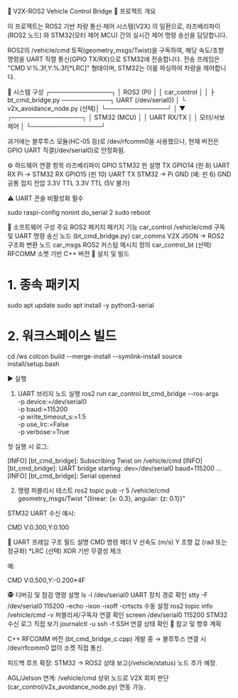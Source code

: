 🚗 V2X-ROS2 Vehicle Control Bridge
📖 프로젝트 개요

이 프로젝트는 ROS2 기반 차량 통신·제어 시스템(V2X) 의 일환으로,
라즈베리파이(ROS2 노드) 와 STM32(모터 제어 MCU) 간의 실시간 제어 명령 송신을 담당합니다.

ROS2의 /vehicle/cmd 토픽(geometry_msgs/Twist)을 구독하여,
해당 속도/조향 명령을 UART 직렬 통신(GPIO TX/RX)으로 STM32에 전송합니다.
전송 프레임은 "CMD V:%.3f,Y:%.3f[*LRC]" 형태이며, STM32는 이를 파싱하여 차량을 제어합니다.

🧩 시스템 구성
 ┌──────────────┐
 │  ROS2 (Pi)  │
 │  car_control │
 │  ├ bt_cmd_bridge.py ───────────┐ UART (/dev/serial0)
 │  └ v2x_avoidance_node.py (선택)│
 └──────────────┘                 │
                                 ▼
                      ┌────────────────┐
                      │   STM32 (MCU)  │
                      │  UART RX/TX    │
                      │  모터/서보 제어 │
                      └────────────────┘


과거에는 블루투스 모듈(HC-05 등)로 /dev/rfcomm0을 사용했으나,
현재 버전은 GPIO UART 직결(/dev/serial0)로 안정화됨.

⚙️ 하드웨어 연결
항목	라즈베리파이 GPIO	STM32 핀	설명
TX	GPIO14 (핀 8)	UART RX	Pi → STM32
RX	GPIO15 (핀 10)	UART TX	STM32 → Pi
GND	(예: 핀 6)	GND	공통 접지
전압	3.3V TTL	3.3V TTL	(5V 불가)

⚠️ UART 콘솔 비활성화 필수

sudo raspi-config nonint do_serial 2
sudo reboot

🧰 소프트웨어 구성
주요 ROS2 패키지
패키지	기능
car_control	/vehicle/cmd 구독 및 UART 명령 송신 노드 (bt_cmd_bridge.py)
car_comms	V2X JSON → ROS2 구조화 변환 노드
car_msgs	ROS2 커스텀 메시지 정의
car_control_bt (선택)	RFCOMM 소켓 기반 C++ 버전
🔧 설치 및 빌드
# 1. 종속 패키지
sudo apt update
sudo apt install -y python3-serial

# 2. 워크스페이스 빌드
cd /ws
colcon build --merge-install --symlink-install
source install/setup.bash

▶️ 실행
1) UART 브리지 노드 실행
ros2 run car_control bt_cmd_bridge --ros-args \
  -p device:=/dev/serial0 \
  -p baud:=115200 \
  -p write_timeout_s:=1.5 \
  -p use_lrc:=False \
  -p verbose:=True


첫 실행 시 로그:

[INFO] [bt_cmd_bridge]: Subscribing Twist on /vehicle/cmd
[INFO] [bt_cmd_bridge]: UART bridge starting: dev=/dev/serial0 baud=115200 ...
[INFO] [bt_cmd_bridge]: Serial opened

2) 명령 퍼블리시 테스트
ros2 topic pub -r 5 /vehicle/cmd geometry_msgs/Twist "{linear: {x: 0.3}, angular: {z: 0.1}}"


STM32 UART 수신 예시:

CMD V:0.300,Y:0.100

🧩 UART 프레임 구조
필드	설명
CMD	명령 헤더
V	선속도 (m/s)
Y	조향 값 (rad 또는 정규화)
*LRC	(선택) XOR 기반 무결성 체크

예:

CMD V:0.500,Y:-0.200*4F

🕵️ 디버깅 및 점검
명령	설명
ls -l /dev/serial0	UART 장치 경로 확인
stty -F /dev/serial0 115200 -echo -ixon -ixoff -crtscts	수동 설정
ros2 topic info /vehicle/cmd -v	퍼블리셔/구독자 연결 확인
screen /dev/serial0 115200	STM32 수신 로그 직접 보기
journalctl -u ssh -f	SSH 연결 상태 확인
🧠 참고 및 향후 계획

C++ RFCOMM 버전 (bt_cmd_bridge_c.cpp) 개발 중
→ 블루투스 연결 시 /dev/rfcomm0 없이 소켓 직접 통신.

피드백 루프 확장: STM32 → ROS2 상태 보고(/vehicle/status) 노드 추가 예정.

AGL/Jetson 연계: /vehicle/cmd 상위 노드로 V2X 회피 판단(car_control/v2x_avoidance_node.py) 연동 가능.
